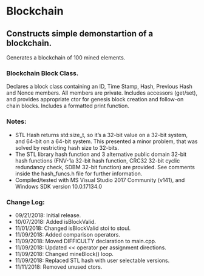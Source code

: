 # Blockchain
## Constructs simple demonstartion of a blockchain.

Generates a blockchain of 100 mined elements.

### Blockchain Block Class.

Declares a block class containing an ID, Time Stamp, Hash, Previous Hash and Nonce members. All members are private. Includes accessors (get/set), and provides appropriate ctor for genesis block creation and follow-on chain blocks. Includes a formatted print function.

### Notes:
* STL Hash returns std:size_t, so it’s a 32-bit value on a 32-bit system, and 64-bit on a 64-bit system. This presented a minor problem, that was solved by restricting hash size to 32-bits.
* The STL library hash function and 3 alternative public domain 32-bit hash functions (FNV-1a 32-bit hash function, CRC32 32-bit cyclic redundancy check, SDBM 32-bit function) are provided. See comments inside the hash_funcs.h file for further information.
* Compiled/tested with MS Visual Studio 2017 Community (v141), and Windows SDK version 10.0.17134.0

### Change Log:
* 09/21/2018: Initial release.
* 10/07/2018: Added isBlockValid.
* 11/01/2018: Changed isBlockValid stoi to stoul.
* 11/09/2018: Added comparison operators.
* 11/09/2018: Moved DIFFICULTY declaration to main.cpp.
* 11/09/2018: Updated << operator per assignment directions.
* 11/09/2018: Changed mineBlock() loop.
* 11/09/2018: Replaced STL hash with user selectable versions.
* 11/11/2018: Removed unused ctors.
